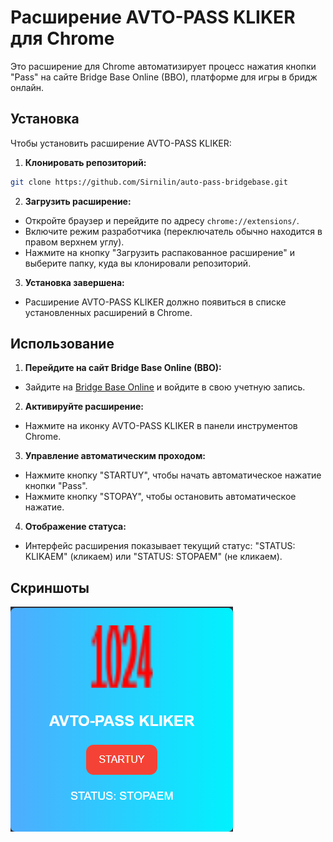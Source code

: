 # Расширение AVTO-PASS KLIKER для Chrome

Это расширение для Chrome автоматизирует процесс нажатия кнопки "Pass" на сайте Bridge Base Online (BBO), платформе для игры в бридж онлайн.

## Установка

Чтобы установить расширение AVTO-PASS KLIKER:

1. **Клонировать репозиторий:**
```bash
git clone https://github.com/Sirnilin/auto-pass-bridgebase.git
```
2. **Загрузить расширение:**
- Откройте браузер и перейдите по адресу `chrome://extensions/`.
- Включите режим разработчика (переключатель обычно находится в правом верхнем углу).
- Нажмите на кнопку "Загрузить распакованное расширение" и выберите папку, куда вы клонировали репозиторий.

3. **Установка завершена:**
- Расширение AVTO-PASS KLIKER должно появиться в списке установленных расширений в Chrome.

## Использование

1. **Перейдите на сайт Bridge Base Online (BBO):**
- Зайдите на [Bridge Base Online](https://www.bridgebase.com) и войдите в свою учетную запись.

2. **Активируйте расширение:**
- Нажмите на иконку AVTO-PASS KLIKER в панели инструментов Chrome.

3. **Управление автоматическим проходом:**
- Нажмите кнопку "STARTUY", чтобы начать автоматическое нажатие кнопки "Pass".
- Нажмите кнопку "STOPAY", чтобы остановить автоматическое нажатие.

4. **Отображение статуса:**
- Интерфейс расширения показывает текущий статус: "STATUS: KLIKAEM" (кликаем) или "STATUS: STOPAEM" (не кликаем).

## Скриншоты

![Иконка AVTO-PASS](image-1.png)

